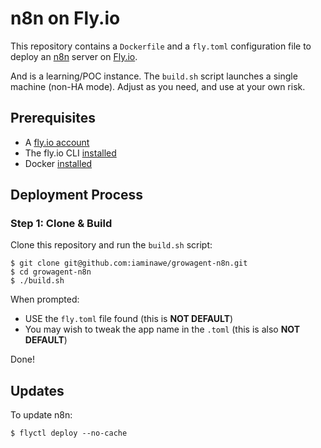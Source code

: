 # n8n on Fly.io
This repository contains a `Dockerfile` and a `fly.toml` configuration file to deploy an [n8n](https://github.com/n8n-io) server on [Fly.io](https://fly.io).

And is a learning/POC instance.  The `build.sh` script launches a single machine (non-HA mode).  Adjust as you need, and use at your own risk.

## Prerequisites
- A [fly.io account](https://fly.io/)  
- The fly.io CLI [installed](https://fly.io/docs/getting-started/installing-flyctl/)
- Docker [installed](https://www.docker.com/products/docker-desktop)

## Deployment Process  
### Step 1: Clone & Build
Clone this repository and run the `build.sh` script:
```
$ git clone git@github.com:iaminawe/growagent-n8n.git
$ cd growagent-n8n
$ ./build.sh
```
When prompted:
- USE the `fly.toml` file found (this is **NOT DEFAULT**)
- You may wish to tweak the app name in the `.toml` (this is also **NOT DEFAULT**)

Done!


## Updates
To update n8n:
```
$ flyctl deploy --no-cache
```

